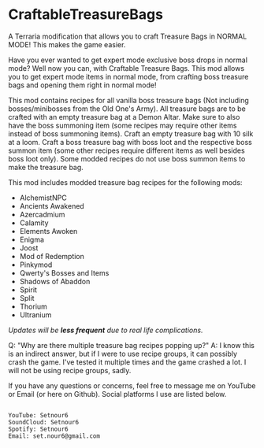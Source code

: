 # CraftableTreasureBags

A Terraria modification that allows you to craft Treasure Bags in NORMAL MODE! This makes the game easier.


Have you ever wanted to get expert mode exclusive boss drops in normal mode? Well now you can, with Craftable Treasure Bags. This mod allows you to get expert mode items in normal mode, from crafting boss treasure bags and opening them right in normal mode!

This mod contains recipes for all vanilla boss treasure bags (Not including bosses/minibosses from the Old One's Army).
All treasure bags are to be crafted with an empty treasure bag at a Demon Altar. Make sure to also have the boss summoning item (some recipes may require other items instead of boss summoning items).
Craft an empty treasure bag with 10 silk at a loom.
Craft a boss treasure bag with boss loot and the respective boss summon item (some other recipes require different items as well besides boss loot only).
Some modded recipes do not use boss summon items to make the treasure bag.

This mod includes modded treasure bag recipes for the following mods:
- AlchemistNPC
- Ancients Awakened
- Azercadmium
- Calamity
- Elements Awoken
- Enigma
- Joost
- Mod of Redemption
- Pinkymod
- Qwerty's Bosses and Items
- Shadows of Abaddon
- Spirit
- Split
- Thorium
- Ultranium

*Updates will be __less frequent__ due to real life complications.*

Q: "Why are there multiple treasure bag recipes popping up?"
A: I know this is an indirect answer, but if I were to use recipe groups, it can possibly crash the game. I've tested it multiple times and the game crashed a lot. I will not be using recipe groups, sadly.

If you have any questions or concerns, feel free to message me on YouTube or Email (or here on Github). Social platforms I use are listed below.

~~~~~~

YouTube: Setnour6
SoundCloud: Setnour6
Spotify: Setnour6
Email: set.nour6@gmail.com

~~~~~~
